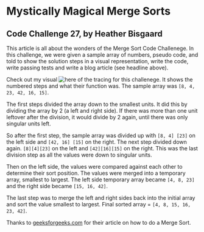 # Mystically Magical Merge Sorts

## Code Challenge 27, by Heather Bisgaard

This article is all about the wonders of the Merge Sort Code Challenege. In this challenge, we were given a sample array of numbers, pseudo code, and told to show the solution steps in a visual representation, write the code, write passing tests and write a blog article (see headline above).

Check out my visual ![here](/javascript/sorts/insertionSort/CC27_mergeSort_whiteboard.png) of the tracing for this challenege. It shows the numbered steps and what their function was. The sample array was ```[8, 4, 23, 42, 16, 15]```.

The first steps divided the array down to the smallest units. It did this by dividing the array by 2 (a left and right side). If there was more than one unit leftover after the division, it would divide by 2 again, until there was only singular units left. 

So after the first step, the sample array was divided up with ```[8, 4] [23]``` on the left side and ```[42, 16] [15]``` on the right. The next step divided down again. ```[8][4][23]``` on the left and ```[42][16][15]``` on the right. This was the last division step as all the values were down to singular units.

Then on the left side, the values were compared against each other to determine their sort position. The values were merged into a temporary array, smallest to largest. The left side temporary array became ```[4, 8, 23]``` and the right side became ```[15, 16, 42]```.

The last step was to merge the left and right sides back into the initial array and sort the value smallest to largest. Final sorted array = ```[4, 8, 15, 16, 23, 42]```.

Thanks to [geeksforgeeks.com](https://www.geeksforgeeks.org/merge-sort/) for their article on how to do a Merge Sort. 